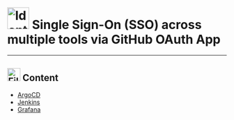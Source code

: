 # <img src="https://raw.githubusercontent.com/Tarikul-Islam-Anik/Telegram-Animated-Emojis/main/Objects/Identification%20Card.webp" alt="Identification Card" width="50" height="50" /> Single Sign-On (SSO) across multiple tools via GitHub OAuth App

---

## <img src="https://raw.githubusercontent.com/Tarikul-Islam-Anik/Telegram-Animated-Emojis/main/Objects/File%20Folder.webp" alt="File Folder" width="30" height="30" /> Content

- [ArgoCD](./argocd.md)
- [Jenkins](./jenkins.md)
- [Grafana](./grafana.md)
